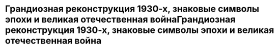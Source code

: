 ---
title: "Грандиозная реконструкция 1930-х, знаковые символы эпохи и великая отечественная войнаГрандиозная реконструкция 1930-х, знаковые символы эпохи и великая отечественная война"
js: "/js"
css: "/css/base.css"
django_url: "/mmz/rekonstrukciya_zavoda"
draft: false
description: "В начале 1930-х гг. началась реконструкция завода 'Серп и молот'. Его территория была расширена более чем в два раза, были построены новые цеха. Из металла, произведённого на заводе, были изготовлены скульптура 'Рабочий и колхнозница', отделка станции 'маяковская' и т.п."
partial: "chapter_4.html"
type: "django_html"
order: 4
---
